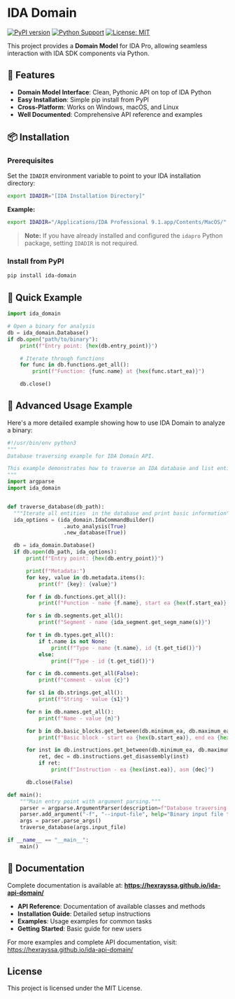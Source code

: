 # IDA Domain

[![PyPI version](https://badge.fury.io/py/ida-domain.svg)](https://badge.fury.io/py/ida-domain)
[![Python Support](https://img.shields.io/pypi/pyversions/ida-domain.svg)](https://pypi.org/project/ida-domain/)
[![License: MIT](https://img.shields.io/badge/License-MIT-yellow.svg)](https://opensource.org/licenses/MIT)

This project provides a **Domain Model** for IDA Pro, allowing seamless interaction with IDA SDK components via Python.

## 🚀 Features

- **Domain Model Interface**: Clean, Pythonic API on top of IDA Python
- **Easy Installation**: Simple pip install from PyPI
- **Cross-Platform**: Works on Windows, macOS, and Linux
- **Well Documented**: Comprehensive API reference and examples

## 📦 Installation

### Prerequisites

Set the `IDADIR` environment variable to point to your IDA installation directory:

```bash
export IDADIR="[IDA Installation Directory]"
```

**Example:**
```bash
export IDADIR="/Applications/IDA Professional 9.1.app/Contents/MacOS/"
```

> **Note:** If you have already installed and configured the `idapro` Python package, setting `IDADIR` is not required.

### Install from PyPI

```bash
pip install ida-domain
```

## 🎯 Quick Example

```python
import ida_domain

# Open a binary for analysis
db = ida_domain.Database()
if db.open("path/to/binary"):
    print(f"Entry point: {hex(db.entry_point)}")

    # Iterate through functions
    for func in db.functions.get_all():
        print(f"Function: {func.name} at {hex(func.start_ea)}")

    db.close()
```

## 📝 Advanced Usage Example

Here's a more detailed example showing how to use IDA Domain to analyze a binary:

```python
#!/usr/bin/env python3
"""
Database traversing example for IDA Domain API.

This example demonstrates how to traverse an IDA database and list entities.
"""
import argparse
import ida_domain


def traverse_database(db_path):
  """Iterate all entities  in the database and print basic information"""
  ida_options = (ida_domain.IdaCommandBuilder()
                  .auto_analysis(True)
                  .new_database(True))

  db = ida_domain.Database()
  if db.open(db_path, ida_options):
      print(f"Entry point: {hex(db.entry_point)}")

      print(f"Metadata:")
      for key, value in db.metadata.items():
          print(f" {key}: {value}")

      for f in db.functions.get_all():
          print(f"Function - name {f.name}, start ea {hex(f.start_ea)}, end ea {f.end_ea}")

      for s in db.segments.get_all():
          print(f"Segment - name {ida_segment.get_segm_name(s)}")

      for t in db.types.get_all():
          if t.name is not None:
              print(f"Type - name {t.name}, id {t.get_tid()}")
          else:
              print(f"Type - id {t.get_tid()}")

      for c in db.comments.get_all(False):
          print(f"Comment - value {c}")

      for s1 in db.strings.get_all():
          print(f"String - value {s1}")

      for n in db.names.get_all():
          print(f"Name - value {n}")

      for b in db.basic_blocks.get_between(db.minimum_ea, db.maximum_ea):
          print(f"Basic block - start ea {hex(b.start_ea)}, end ea {hex(b.end_ea)}")

      for inst in db.instructions.get_between(db.minimum_ea, db.maximum_ea):
          ret, dec = db.instructions.get_disassembly(inst)
          if ret:
              print(f"Instruction - ea {hex(inst.ea)}, asm {dec}")

      db.close(False)

def main():
    """Main entry point with argument parsing."""
    parser = argparse.ArgumentParser(description=f"Database traversing example")
    parser.add_argument("-f", "--input-file", help="Binary input file to be loaded", type=str, required=True)
    args = parser.parse_args()
    traverse_database(args.input_file)

if __name__ == "__main__":
    main()
```

## 📖 Documentation

Complete documentation is available at: **https://hexrayssa.github.io/ida-api-domain/**

- **API Reference**: Documentation of available classes and methods
- **Installation Guide**: Detailed setup instructions
- **Examples**: Usage examples for common tasks
- **Getting Started**: Basic guide for new users

For more examples and complete API documentation, visit: https://hexrayssa.github.io/ida-api-domain/

## License

This project is licensed under the MIT License.
